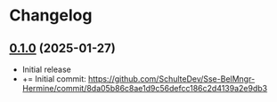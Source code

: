 # Changelog

## [0.1.0](https://github.com/SchulteDev/Sse-BelMngr-Hermine/compare/8da05b86c8ae1d9c56defcc186c2d4139a2e9db3...v0.1.0) (2025-01-27)

- Initial release
- += Initial commit: 
  https://github.com/SchulteDev/Sse-BelMngr-Hermine/commit/8da05b86c8ae1d9c56defcc186c2d4139a2e9db3

